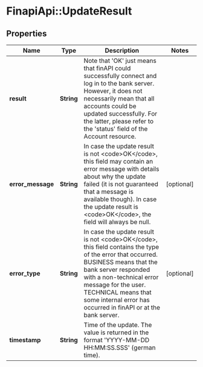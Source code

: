 # FinapiApi::UpdateResult

## Properties
Name | Type | Description | Notes
------------ | ------------- | ------------- | -------------
**result** | **String** | Note that &#39;OK&#39; just means that finAPI could successfully connect and log in to the bank server. However, it does not necessarily mean that all accounts could be updated successfully. For the latter, please refer to the &#39;status&#39; field of the Account resource. | 
**error_message** | **String** | In case the update result is not &lt;code&gt;OK&lt;/code&gt;, this field may contain an error message with details about why the update failed (it is not guaranteed that a message is available though). In case the update result is &lt;code&gt;OK&lt;/code&gt;, the field will always be null. | [optional] 
**error_type** | **String** | In case the update result is not &lt;code&gt;OK&lt;/code&gt;, this field contains the type of the error that occurred. BUSINESS means that the bank server responded with a non-technical error message for the user. TECHNICAL means that some internal error has occurred in finAPI or at the bank server. | [optional] 
**timestamp** | **String** | Time of the update. The value is returned in the format &#39;YYYY-MM-DD HH:MM:SS.SSS&#39; (german time). | 


